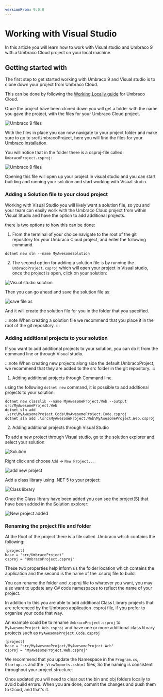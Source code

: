 ```yaml
---
versionFrom: 9.0.0
---
```


# Working with Visual Studio

In this article you will learn how to work with Visual studio and Umbraco 9 with a Umbraco Cloud project on your local machine.

## Getting started with

The first step to get started working with Umbraco 9 and Visual studio is to clone down your project from Umbraco Cloud.

This can be done by following the [Working Locally guide](../Working-Locally) for Umbraco Cloud.

Once the project have been cloned down you will get a folder with the name you gave the project, with the files for your Umbraco Cloud project.

![Umbraco 9 files](images\V9-files.png)

With the files in place you can now navigate to your project folder and make sure to go to src/UmbracoProject, here you will find the files for your Umbraco installation.

You will notice that in the folder there is a csproj-file called: `UmbracoProject.csproj`:

![Umbraco 9 files](images\V9-project-file.png)

Opening this file will open up your project in visual studio and you can start building and running your solution and start working with Visual studio.

### Adding a Solution file to your cloud project

Working with Visual Studio you will likely want a solution file, so you and your team can easily work with the Umbraco Cloud project from within Visual Studio and have the option to add additional projects.

there is two options to how this can be done:

1. From the terminal of your choice navigate to the root of the git repository for your Umbraco Cloud project, and enter the following command.

```Text
dotnet new sln --name MyAwesomeSolution
```

2. The second option for adding a solution file is by running the `UmbracoProject.csproj` which will open your project in Visual studio, once the project is open, click on your solution:

![Visual studio solution](images/solution-VS.png)

Then you can go ahead and save the solution file as:

![save file as](images/save-as.png)

And it will create the solution file for you in the folder that you specified.

:::note
When creating a solution file we recommend that you place it in the root of the git repository.
:::

### Adding additional projects to your solution

If you want to add additional projects to your solution, you can do it from the command line or through Visual studio.

:::note
When creating new projects along side the default UmbracoProject, we recommend that they are added to the src folder in the git repository.
:::

1. Adding additional projects through Command line.

 using the following `dotnet new` command, it is possible to add additional projects to your solution:

```Text
dotnet new classlib --name MyAwesomeProject.Web --output src/MyAwesomeProject.Web
dotnet sln add .\src\MyAwesomeProject.Code\MyAwesomeProject.Code.csproj
dotnet sln add .\src\MyAwesomeProject.Web\MyAwesomeProject.Web.csproj
```

2. Adding additional projects through Visual Studio

To add a new project through Visual studio, go to the solution explorer and select your solution:

![Solution](images/solution-VS.png)

Right click and choose `Add` -> `New Project...`

![add new project](images/add-new.png)

Add a class library using .NET 5 to your project:

![Class library](images/class-library.png)

Once the Class library have been added you can see the project(S) that have been added in the Solution explorer:

![New project added](images/new-project.png)

### Renaming the project file and folder

At the Root of the project there is a file called .Umbraco which contains the following:

```Text
[project]
base = "src/UmbracoProject"
csproj = "UmbracoProject.csproj"
```

These two properties help inform us the folder location which contains the application and the second is the name of the .csproj file to build.

You can rename the folder and .csproj file to whatever you want, you may also want to update any C# code namespaces to reflect the name of your project.

In addition to this you are able to add additional Class Library projects that are referenced by the Umbraco application .csproj file, if you prefer to organise your code that way.

An example could be to rename `UmbracoProject.csproj` to `MyAwesomeProject.Web.csproj` and have one or more additional class library projects such as `MyAwesomeProject.Code.csproj`

```Text
[project]
base = "src/MyAwesomeProject/MyAwesomeProject.Web"
csproj = "MyAwesomeProject.Web.csproj"
```

We recommend that you update the Namespace in the `Program.cs`, `Startup.cs` and the `_ViewImports.cshtml` files, So the naming is consistent throughout your project structure.

Once updated you will need to clear out the bin and obj folders locally to avoid build errors. When you are done, commit the changes and push them to Cloud, and that's it.
